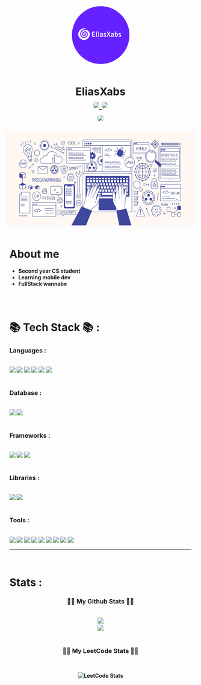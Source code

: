 <div align="center">
    <img src="res/images/Profile.png" style="border-radius:100px;" align="center">
    <br><br>
    <h1><b>EliasXabs
    <br>
    <a href="https://www.instagram.com/eliasxabs/">
    <img src="https://img.shields.io/badge/Instagram-E4405F?style=for-the-badge&logo=instagram&logoColor=white" width="100" style="border-radius:5px;"/>
    </a>
    <a href="https://www.linkedin.com/in/elias-abou-samra-ba2422223">
  <a href="mailto:kimhyein7110@gmail.com"><img src="https://img.shields.io/badge/Gmail-d14836?style=flat-square&logo=Gmail&logoColor=white&link=EliasXabs@gmail.com" style="border-radius:5px;" width="70vw"/></a>
    </a>
    <br>
    <img src="https://komarev.com/ghpvc/?username=EliasXabs&style=flat-square&color=blue" style="border-radius:5px;"/>
</div>

<img src="res/images/Banner.jpg" height = "250" width = "1000">
<br><br>
<div id="main" >
<div style="margin:10px;" >

# About me

- Second year CS student 
- Learning mobile dev
- FullStack wannabe 


<br><br>

# 📚 Tech Stack 📚 :

### Languages :
<br>
<img src="https://img.shields.io/badge/Java-red.svg?style=for-the-badge&logo=Java&logoColor=white">
<img src="https://img.shields.io/badge/python-3670A0?style=for-the-badge&logo=python&logoColor=ffdd54">
<img src="https://img.shields.io/badge/html5-%23E34F26.svg?style=for-the-badge&logo=html5&logoColor=white">
<img src="https://img.shields.io/badge/css3-%231572B6.svg?style=for-the-badge&logo=css3&logoColor=white">
<img src="https://img.shields.io/badge/javascript-%23323330.svg?style=for-the-badge&logo=javascript&logoColor=%23F7DF1E">
<img src="https://img.shields.io/badge/markdown-%23000000.svg?style=for-the-badge&logo=markdown&logoColor=white">
<br>
<br>

### Database :
<br>
<img src="https://img.shields.io/badge/mysql-%2300f.svg?style=for-the-badge&logo=mysql&logoColor=white">
<img src="https://img.shields.io/badge/sqlite-%2307405e.svg?style=for-the-badge&logo=sqlite&logoColor=white">
<br>
<br>
 
### Frameworks :
<br>
<img src="https://img.shields.io/badge/react-%2320232a.svg?style=for-the-badge&logo=react&logoColor=%2361DAFB"> 
<img src="https://img.shields.io/badge/Ionic-%233880FF.svg?style=for-the-badge&logo=Ionic&logoColor=white">
<img src="https://img.shields.io/badge/Angular-red.svg?style=for-the-badge&logo=Angular&logoColor=white">
<br>
<br>

### Libraries :
<br>
<img src="https://img.shields.io/badge/flask-%23000.svg?style=for-the-badge&logo=flask&logoColor=white">
<img src="https://img.shields.io/badge/opencv-%23000.svg?style=for-the-badge&logo=opencv&logoColor=lime">
<br>
<br>

### Tools :
<br>
<img src="https://img.shields.io/badge/Visual%20Studio%20Code-0078d7.svg?style=for-the-badge&logo=visual-studio-code&logoColor=white">
<img src="https://img.shields.io/badge/Visual%20Studio-5C2D91.svg?style=for-the-badge&logo=visual-studio&logoColor=white">
<img src="https://img.shields.io/badge/Android%20Studio-3DDC84.svg?style=for-the-badge&logo=android-studio&logoColor=white">
<img src="https://img.shields.io/badge/Eclipse-FE7A16.svg?style=for-the-badge&logo=Eclipse&logoColor=white"> 
<img src="https://img.shields.io/badge/IntelliJIDEA-000000.svg?style=for-the-badge&logo=intellij-idea&logoColor=white">
<img src="https://img.shields.io/badge/jupyter-%23FA0F00.svg?style=for-the-badge&logo=jupyter&logoColor=white">
<img src="https://img.shields.io/badge/pycharm-143?style=for-the-badge&logo=pycharm&logoColor=black&color=black&labelColor=green">
<img src="https://img.shields.io/badge/Linux-268BEE?style=for-the-badge&logo=linux&logoColor=white">
<img src="https://img.shields.io/badge/git-%23F05033.svg?style=for-the-badge&logo=git&logoColor=white">

<br>
<hr>
<br>
<h1> Stats :
<h3 align="center">👩‍💻 My Github Stats 👩‍💻</h3>
<div align="center">
<br>
<img src="http://github-readme-streak-stats.herokuapp.com?user=EliasXabs&theme=dark&background=000000)">
<br>
<img src="https://github-readme-stats.vercel.app/api/top-langs/?username=EliasXabs&layout=compact&theme=dark">
</div>

<br>
<h3 align="center">👩‍💻 My LeetCode Stats 👩‍💻</h3>
<div align="center">
<br>

![LeetCode Stats](https://leetcard.jacoblin.cool/EliasXabs?theme=unicorn&font=Wallpoet&ext=activity)
